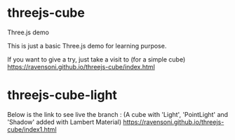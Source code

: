 # threejs-cube
Three.js demo

This is just a basic Three.js demo for learning purpose.

If you want to give a try, just take a visit to (for a simple cube) https://ravensoni.github.io/threejs-cube/index.html

# threejs-cube-light
Below is the link to see live the branch :
(A cube with 'Light', 'PointLight' and 'Shadow' added with Lambert Material) https://ravensoni.github.io/threejs-cube/index1.html

